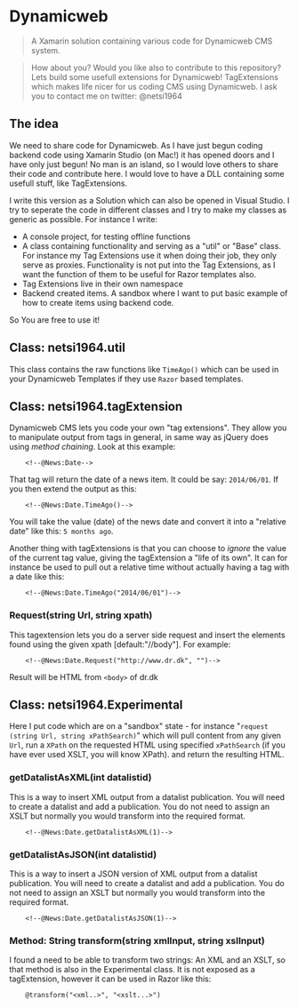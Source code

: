 # Dynamicweb
> A Xamarin solution containing various code for Dynamicweb CMS system.

> How about you? Would you like also to contribute to this repository?
> Lets build some usefull extensions for Dynamicweb! TagExtensions which makes life nicer for us coding CMS using Dynamicweb.
> I ask you to contact me on twitter: @netsi1964

## The idea
We need to share code for Dynamicweb. As I have just begun coding backend code using Xamarin Studio (on Mac!) it has opened doors and I have only just begun! No man is an island, so I would love others to share their code and contribute here. I would love to have a DLL containing some usefull stuff, like TagExtensions.

I write this version as a Solution which can also be opened in Visual Studio. I try to seperate the code in different classes and I try to make my classes as generic as possible. For instance I write:

*  A console project, for testing offline functions
*  A class containing functionality and serving as a "util" or "Base" class. For instance my Tag Extensions use it when doing their job, they only serve as proxies. Functionality is not put into the Tag Extensions, as I want the function of them to be useful for Razor templates also.
*  Tag Extensions live in their own namespace
*  Backend created items. A sandbox where I want to put basic example of how to create items using backend code.
  
So You are free to use it!

## Class: netsi1964.util
This class contains the raw functions like `TimeAgo()` which can be used in your Dynamicweb Templates if they use `Razor` based templates.

## Class: netsi1964.tagExtension
Dynamicweb CMS lets you code your own "tag extensions". They allow you to manipulate output from tags in general, in same way as jQuery does using *method chaining*. Look at this example:


```
	<!--@News:Date-->
```
That tag will return the date of a news item. It could be say: `2014/06/01`. If you then extend the output as this:

```
	<!--@News:Date.TimeAgo()-->
```
You will take the value (date) of the news date and convert it into a "relative date" like this:
`5 months ago`.

Another thing with tagExtensions is that you can choose to *ignore* the value of the current tag value, giving the tagExtension a "life of its own". It can for instance be used to pull out a relative time without actually having a tag with a date like this:

```
	<!--@News:Date.TimeAgo("2014/06/01")-->
```

### Request(string Url, string xpath)
This tagextension lets you do a server side request and insert the elements found using the given xpath [default:"//body"].
For example:

```
	<!--@News:Date.Request("http://www.dr.dk", "")-->
```

Result will be HTML from `<body>` of dr.dk

## Class: netsi1964.Experimental
Here I put code which are on a "sandbox" state - for instance "`request (string Url, string xPathSearch)`" which will pull content from any given `Url`, run a `XPath` on the requested HTML using specified `xPathSearch` (if you have ever used XSLT, you will know XPath). and return the resulting HTML.

### getDatalistAsXML(int datalistid)
This is a way to insert XML output from a datalist publication. You will need to create a datalist and add a publication.
You do not need to assign an XSLT but normally you would transform into the required format.

```
	<!--@News:Date.getDatalistAsXML(1)-->
```

### getDatalistAsJSON(int datalistid)
This is a way to insert a JSON version of XML output from a datalist publication. You will need to create a datalist and add a publication. You do not need to assign an XSLT but normally you would transform into the required format.

```
	<!--@News:Date.getDatalistAsJSON(1)-->
```

### Method: String transform(string xmlInput, string xslInput)
I found a need to be able to transform two strings: An XML and an XSLT, so that method is also in the Experimental class.
It is not exposed as a tagExtension, however it can be used in Razor like this:

```
	@transform("<xml..>", "<xslt...>")
```
